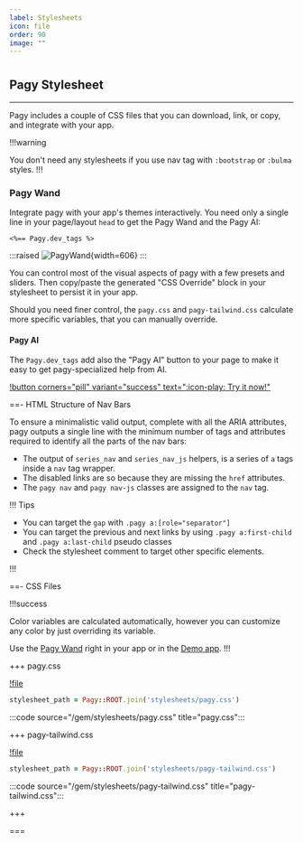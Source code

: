 ```yaml
---
label: Stylesheets
icon: file
order: 90
image: ""
---
```


# 

## Pagy Stylesheet

---
Pagy includes a couple of CSS files that you can download, link, or copy, and integrate with your app.

!!!warning

You don't need any stylesheets if you use nav tag with `:bootstrap` or `:bulma` styles.
!!!

### Pagy Wand

Integrate pagy with your app's themes interactively. You need only a single line in your page/layout `head` to get the Pagy Wand and the Pagy AI:

```erb
<%== Pagy.dev_tags %>
```

:::raised
![PagyWand](../assets/images/pagy-wand.png){width=606}
:::
<br>

You can control most of the visual aspects of pagy with a few presets and sliders. Then copy/paste the generated "CSS Override" block in your stylesheet to persist it in your app.

Should you need finer control, the `pagy.css` and `pagy-tailwind.css` calculate more specific variables, that you can manually override.

#### Pagy AI

The `Pagy.dev_tags` add also the "Pagy AI" button to your page to make it easy to get pagy-specialized help from AI. 

[!button corners="pill" variant="success" text=":icon-play: Try it now!"](../sandbox/playground#3-demo-app)

==-  HTML Structure of Nav Bars

To ensure a minimalistic valid output, complete with all the ARIA attributes, pagy outputs a single line with the minimum number of tags
and attributes required to identify all the parts of the nav bars:

- The output of `series_nav` and `series_nav_js` helpers, is a series of `a` tags inside a `nav` tag wrapper.
- The disabled links are so because they are missing the `href` attributes.
- The `pagy nav` and `pagy nav-js` classes are assigned to the `nav` tag.

!!! Tips

- You can target the `gap` with `.pagy a:[role="separator"]`
- You can target the previous and next links by using `.pagy a:first-child` and `.pagy a:last-child` pseudo classes
- Check the stylesheet comment to target other specific elements.

!!!

==- CSS Files

!!!success

Color variables are calculated automatically, however you can customize any color by just overriding its variable.

Use the [Pagy Wand](#pagy-wand) right in your app or in the [Demo app](../sandbox/playground#3-demo-app).
!!!

+++ pagy.css

[!file](../gem/stylesheets/pagy.css)

```ruby 
stylesheet_path = Pagy::ROOT.join('stylesheets/pagy.css')
```

:::code source="/gem/stylesheets/pagy.css" title="pagy.css":::

+++ pagy-tailwind.css

[!file](../gem/stylesheets/pagy-tailwind.css)

```ruby 
stylesheet_path = Pagy::ROOT.join('stylesheets/pagy-tailwind.css')
```

:::code source="/gem/stylesheets/pagy-tailwind.css" title="pagy-tailwind.css":::

+++

===
